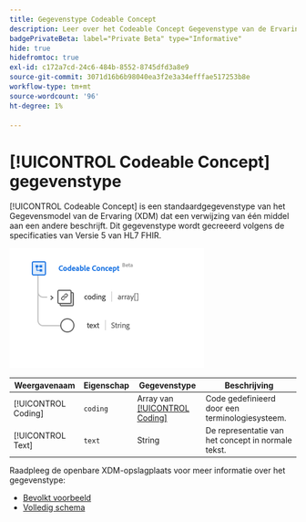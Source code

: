 ```yaml
---
title: Gegevenstype Codeable Concept
description: Leer over het Codeable Concept Gegevenstype van de Ervaring van het Concept (XDM).
badgePrivateBeta: label="Private Beta" type="Informative"
hide: true
hidefromtoc: true
exl-id: c172a7cd-24c6-484b-8552-8745dfd3a8e9
source-git-commit: 3071d16b6b98040ea3f2e3a34efffae517253b8e
workflow-type: tm+mt
source-wordcount: '96'
ht-degree: 1%

---
```


# [!UICONTROL Codeable Concept] gegevenstype

[!UICONTROL Codeable Concept] is een standaardgegevenstype van het Gegevensmodel van de Ervaring (XDM) dat een verwijzing van één middel aan een andere beschrijft. Dit gegevenstype wordt gecreeerd volgens de specificaties van Versie 5 van HL7 FHIR.

![ Codeable Concept gegevenstype structuur ](../../../images/healthcare/data-types/codeable-concept.png)

| Weergavenaam | Eigenschap | Gegevenstype | Beschrijving |
| --- | --- | --- | --- |
| [!UICONTROL Coding] | `coding` | Array van [[!UICONTROL Coding]](../data-types/coding.md) | Code gedefinieerd door een terminologiesysteem. |
| [!UICONTROL Text] | `text` | String | De representatie van het concept in normale tekst. |

Raadpleeg de openbare XDM-opslagplaats voor meer informatie over het gegevenstype:

* [ Bevolkt voorbeeld ](https://github.com/adobe/xdm/blob/master/extensions/industry/healthcare/fhir/datatypes/codeablereference.example.1.json)
* [ Volledig schema ](https://github.com/adobe/xdm/blob/master/extensions/industry/healthcare/fhir/datatypes/codeableconcept.schema.json)
